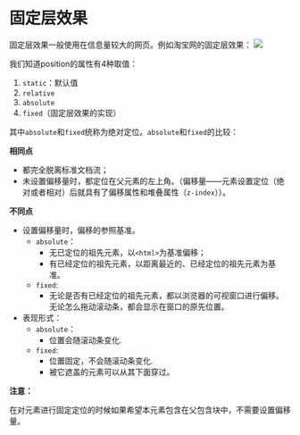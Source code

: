 # 固定层效果 #
固定层效果一般使用在信息量较大的网页。例如淘宝网的固定层效果：
![](http://i.imgur.com/HAyXwgz.jpg)

我们知道position的属性有4种取值：

1. `static`：默认值
2. `relative`
3. `absolute`
4. `fixed`（固定层效果的实现）

其中`absolute`和`fixed`统称为绝对定位。`absolute`和`fixed`的比较：

**相同点**

- 都完全脱离标准文档流；
- 未设置偏移量时，都定位在父元素的左上角。（偏移量——元素设置定位（绝对或者相对）后就具有了偏移属性和堆叠属性（`z-index`））。

**不同点**

- 设置偏移量时，偏移的参照基准。
	- `absolute`：
		- 无已定位的祖先元素，以`<html>`为基准偏移；
		- 有已经定位的祖先元素，以距离最近的、已经定位的祖先元素为基准。
	- `fixed`:
		- 无论是否有已经定位的祖先元素，都以浏览器的可视窗口进行偏移。无论怎么拖动滚动条，都会显示在窗口的原先位置。
- 表现形式：
	- `absolute`：
		- 位置会随滚动条变化.
	- `fixed`:
		- 位置固定，不会随滚动条变化.
		- 被它遮盖的元素可以从其下面穿过。

**注意：**

在对元素进行固定定位的时候如果希望本元素包含在父包含块中，不需要设置偏移量。
